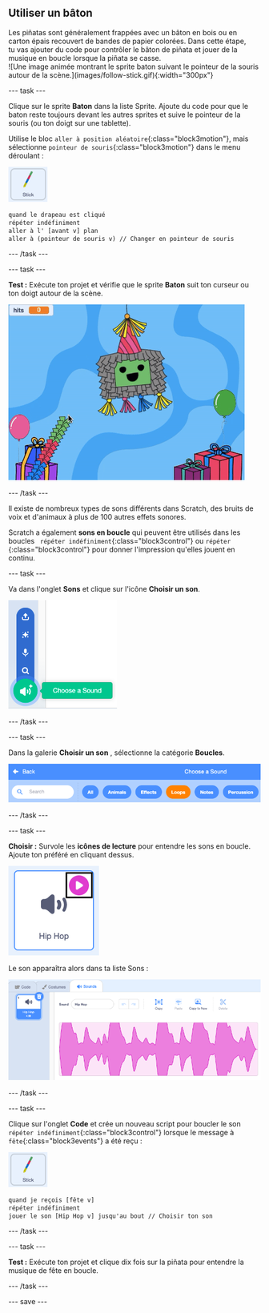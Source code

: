 ## Utiliser un bâton

<div style="display: flex; flex-wrap: wrap">
<div style="flex-basis: 200px; flex-grow: 1; margin-right: 15px;">
Les piñatas sont généralement frappées avec un bâton en bois ou en carton épais recouvert de bandes de papier colorées. Dans cette étape, tu vas ajouter du code pour contrôler le bâton de piñata et jouer de la musique en boucle lorsque la piñata se casse. 
</div>
<div>
![Une image animée montrant le sprite baton suivant le pointeur de la souris autour de la scène.](images/follow-stick.gif){:width="300px"}
</div>
</div>

--- task ---

Clique sur le sprite **Baton** dans la liste Sprite. Ajoute du code pour que le baton reste toujours devant les autres sprites et suive le pointeur de la souris (ou ton doigt sur une tablette).

Utilise le bloc `aller à position aléatoire`{:class="block3motion"}, mais sélectionne `pointeur de souris`{:class="block3motion"} dans le menu déroulant :

![L'icône du sprite Baton](images/stick-sprite.png)

```blocks3
quand le drapeau est cliqué
répéter indéfiniment
aller à l' [avant v] plan
aller à (pointeur de souris v) // Changer en pointeur de souris
```

--- /task ---

--- task ---

**Test :** Exécute ton projet et vérifie que le sprite **Baton** suit ton curseur ou ton doigt autour de la scène.

![Une image animée montrant le sprite Baton suivant le pointeur de la souris autour de la scène.](images/follow-stick.gif)

--- /task ---

Il existe de nombreux types de sons différents dans Scratch, des bruits de voix et d'animaux à plus de 100 autres effets sonores.

Scratch a également **sons en boucle** qui peuvent être utilisés dans les boucles ` répéter indéfiniment`{:class="block3control"} ou `répéter` {:class="block3control"} pour donner l'impression qu'elles jouent en continu.

--- task ---

Va dans l'onglet **Sons** et clique sur l'icône **Choisir un son**.

![L'icône Choisir un son avec le menu local des sons. Lorsqu'elle est sélectionnée, l'icône Choisir un son est un haut-parleur blanc sur un cercle vert.](images/sound-icon.png)

--- /task ---

--- task ---

Dans la galerie **Choisir un son** , sélectionne la catégorie **Boucles**.

![La galerie Son avec la catégorie « Boucles » surlignée en orange pour indiquer qu'elle a été sélectionnée. Les autres catégories sont en bleu.](images/loops-category.png)

--- /task ---

--- task ---

**Choisir :** Survole les **icônes de lecture** pour entendre les sons en boucle. Ajoute ton préféré en cliquant dessus.

![Le son "Hip hop" avec l'icône de lecture en surbrillance dans le coin supérieur droit de l'icône du son.](images/play-icon.png)

Le son apparaîtra alors dans ta liste Sons :

![Le son "Hip hop" dans la liste des sons de l'onglet Sons.](images/added-sound.png)

--- /task ---

--- task ---

Clique sur l'onglet **Code** et crée un nouveau script pour boucler le son `répéter indéfiniment`{:class="block3control"} lorsque le message à `fête`{:class="block3events"} a été reçu :

![L'icône du sprite Baton.](images/stick-sprite.png)

```blocks3
quand je reçois [fête v]
répéter indéfiniment
jouer le son [Hip Hop v] jusqu'au bout // Choisir ton son
```

--- /task ---

--- task ---

**Test :** Exécute ton projet et clique dix fois sur la piñata pour entendre la musique de fête en boucle.

--- /task ---

--- save ---
